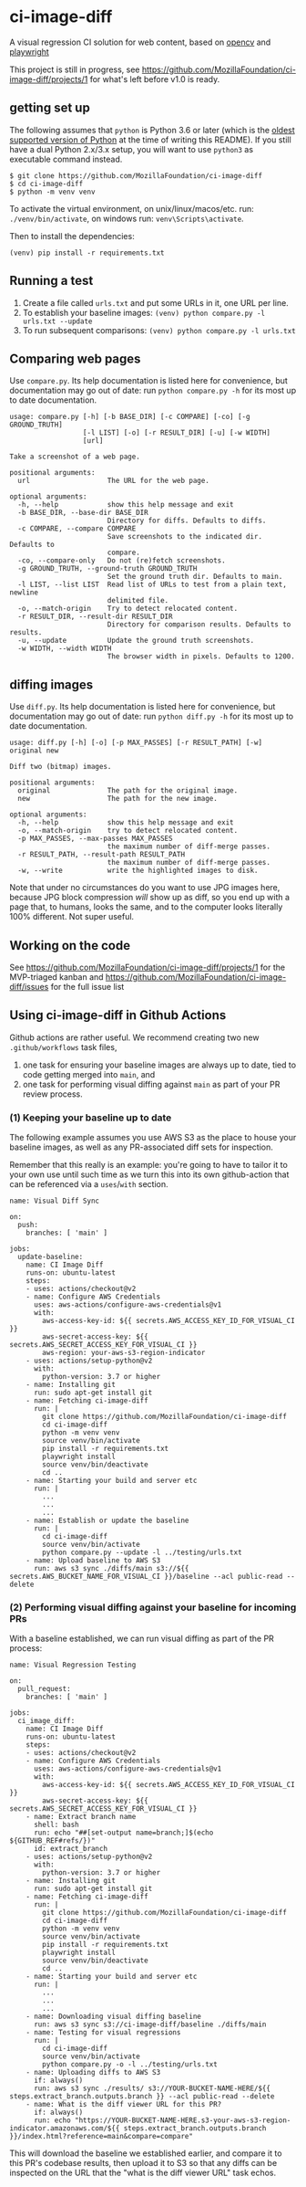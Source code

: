 # ci-image-diff

A visual regression CI solution for web content, based on [opencv](https://opencv.org/) and [playwright](https://playwright.dev/)

This project is still in progress, see https://github.com/MozillaFoundation/ci-image-diff/projects/1 for what's left before v1.0 is ready.

## getting set up

The following assumes that `python` is Python 3.6 or later (which is the [oldest supported version of Python](https://endoflife.date/python) at the time of writing this README). If you still have a dual Python 2.x/3.x setup, you will want to use `python3` as executable command instead.

```
$ git clone https://github.com/MozillaFoundation/ci-image-diff
$ cd ci-image-diff
$ python -m venv venv
```

To activate the virtual environment, on unix/linux/macos/etc.
run: `./venv/bin/activate`, on windows run: `venv\Scripts\activate`.

Then to install the dependencies:

```
(venv) pip install -r requirements.txt
```


## Running a test

1. Create a file called `urls.txt` and put some URLs in it, one URL per line.
2. To establish your baseline images: `(venv) python compare.py -l urls.txt --update`
3. To run subsequent comparisons: `(venv) python compare.py -l urls.txt`


## Comparing web pages

Use `compare.py`. Its help documentation is listed here for convenience, but documentation may go out of date: run `python compare.py -h` for its most up to date documentation.

```
usage: compare.py [-h] [-b BASE_DIR] [-c COMPARE] [-co] [-g GROUND_TRUTH]
                  [-l LIST] [-o] [-r RESULT_DIR] [-u] [-w WIDTH]
                  [url]

Take a screenshot of a web page.

positional arguments:
  url                   The URL for the web page.

optional arguments:
  -h, --help            show this help message and exit
  -b BASE_DIR, --base-dir BASE_DIR
                        Directory for diffs. Defaults to diffs.
  -c COMPARE, --compare COMPARE
                        Save screenshots to the indicated dir. Defaults to
                        compare.
  -co, --compare-only   Do not (re)fetch screenshots.
  -g GROUND_TRUTH, --ground-truth GROUND_TRUTH
                        Set the ground truth dir. Defaults to main.
  -l LIST, --list LIST  Read list of URLs to test from a plain text, newline
                        delimited file.
  -o, --match-origin    Try to detect relocated content.
  -r RESULT_DIR, --result-dir RESULT_DIR
                        Directory for comparison results. Defaults to results.
  -u, --update          Update the ground truth screenshots.
  -w WIDTH, --width WIDTH
                        The browser width in pixels. Defaults to 1200.
```


## diffing images

Use `diff.py`. Its help documentation is listed here for convenience, but documentation may go out of date: run `python diff.py -h` for its most up to date documentation.

```
usage: diff.py [-h] [-o] [-p MAX_PASSES] [-r RESULT_PATH] [-w] original new

Diff two (bitmap) images.

positional arguments:
  original              The path for the original image.
  new                   The path for the new image.

optional arguments:
  -h, --help            show this help message and exit
  -o, --match-origin    try to detect relocated content.
  -p MAX_PASSES, --max-passes MAX_PASSES
                        the maximum number of diff-merge passes.
  -r RESULT_PATH, --result-path RESULT_PATH
                        the maximum number of diff-merge passes.
  -w, --write           write the highlighted images to disk.
```

Note that under no circumstances do you want to use JPG images here, because JPG block compression _will_ show up as diff, so you end up with a page that, to humans, looks the same, and to the computer looks literally 100% different. Not super useful.


## Working on the code

See https://github.com/MozillaFoundation/ci-image-diff/projects/1 for the MVP-triaged kanban and https://github.com/MozillaFoundation/ci-image-diff/issues for the full issue list


## Using ci-image-diff in Github Actions

Github actions are rather useful. We recommend creating two new `.github/workflows` task files,

1. one task for ensuring your baseline images are always up to date, tied to code getting merged into `main`, and
2. one task for performing visual diffing against `main` as part of your PR review process.

### (1) Keeping your baseline up to date

The following example assumes you use AWS S3 as the place to house your baseline images, as well as any PR-associated diff sets for inspection.

Remember that this really is an example: you're going to have to tailor it to your own use until such time as we turn this into its own github-action that can be referenced via a `uses`/`with` section.

```
name: Visual Diff Sync

on:
  push:
    branches: [ 'main' ]

jobs:
  update-baseline:
    name: CI Image Diff
    runs-on: ubuntu-latest
    steps:
    - uses: actions/checkout@v2
    - name: Configure AWS Credentials
      uses: aws-actions/configure-aws-credentials@v1
      with:
        aws-access-key-id: ${{ secrets.AWS_ACCESS_KEY_ID_FOR_VISUAL_CI }}
        aws-secret-access-key: ${{ secrets.AWS_SECRET_ACCESS_KEY_FOR_VISUAL_CI }}
        aws-region: your-aws-s3-region-indicator
    - uses: actions/setup-python@v2
      with:
        python-version: 3.7 or higher
    - name: Installing git
      run: sudo apt-get install git
    - name: Fetching ci-image-diff
      run: |
        git clone https://github.com/MozillaFoundation/ci-image-diff
        cd ci-image-diff
        python -m venv venv
        source venv/bin/activate
        pip install -r requirements.txt
        playwright install
        source venv/bin/deactivate
        cd ..
    - name: Starting your build and server etc
      run: |
        ...
        ...
        ...
    - name: Establish or update the baseline
      run: |
        cd ci-image-diff
        source venv/bin/activate
        python compare.py --update -l ../testing/urls.txt
    - name: Upload baseline to AWS S3
      run: aws s3 sync ./diffs/main s3://${{ secrets.AWS_BUCKET_NAME_FOR_VISUAL_CI }}/baseline --acl public-read --delete
```

### (2) Performing visual diffing against your baseline for incoming PRs

With a baseline established, we can run visual diffing as part of the PR process:

```
name: Visual Regression Testing

on:
  pull_request:
    branches: [ 'main' ]

jobs:
  ci_image_diff:
    name: CI Image Diff
    runs-on: ubuntu-latest
    steps:
    - uses: actions/checkout@v2
    - name: Configure AWS Credentials
      uses: aws-actions/configure-aws-credentials@v1
      with:
        aws-access-key-id: ${{ secrets.AWS_ACCESS_KEY_ID_FOR_VISUAL_CI }}
        aws-secret-access-key: ${{ secrets.AWS_SECRET_ACCESS_KEY_FOR_VISUAL_CI }}
    - name: Extract branch name
      shell: bash
      run: echo "##[set-output name=branch;]$(echo ${GITHUB_REF#refs/})"
      id: extract_branch
    - uses: actions/setup-python@v2
      with:
        python-version: 3.7 or higher
    - name: Installing git
      run: sudo apt-get install git
    - name: Fetching ci-image-diff
      run: |
        git clone https://github.com/MozillaFoundation/ci-image-diff
        cd ci-image-diff
        python -m venv venv
        source venv/bin/activate
        pip install -r requirements.txt
        playwright install
        source venv/bin/deactivate
        cd ..
    - name: Starting your build and server etc
      run: |
        ...
        ...
        ...
    - name: Downloading visual diffing baseline
      run: aws s3 sync s3://ci-image-diff/baseline ./diffs/main
    - name: Testing for visual regressions
      run: |
        cd ci-image-diff
        source venv/bin/activate
        python compare.py -o -l ../testing/urls.txt
    - name: Uploading diffs to AWS S3
      if: always()
      run: aws s3 sync ./results/ s3://YOUR-BUCKET-NAME-HERE/${{ steps.extract_branch.outputs.branch }} --acl public-read --delete
    - name: What is the diff viewer URL for this PR?
      if: always()
      run: echo "https://YOUR-BUCKET-NAME-HERE.s3-your-aws-s3-region-indicator.amazonaws.com/${{ steps.extract_branch.outputs.branch }}/index.html?reference=main&compare=compare"
```

This will download the baseline we established earlier, and compare it to this PR's codebase results, then upload it to S3 so that any diffs can be inspected on the URL that the "what is the diff viewer URL" task echos.
